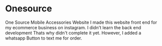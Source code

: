 # Onesource
One Source Mobile Accessories Website 
I made this website front end for my ecommerce business on instagram.
I didn't learn the back end development Thats why didn't complete it yet.
However, I added a whatsapp Button to text me for order.
